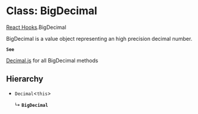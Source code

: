 # Class: BigDecimal

[React Hooks](../modules/React_Hooks.md).BigDecimal

BigDecimal is a value object representing an high precision decimal number.

**`See`**

[Decimal.js](https://mikemcl.github.io/decimal.js/) for all BigDecimal methods

## Hierarchy

- `Decimal`<`this`\>

  ↳ **`BigDecimal`**
